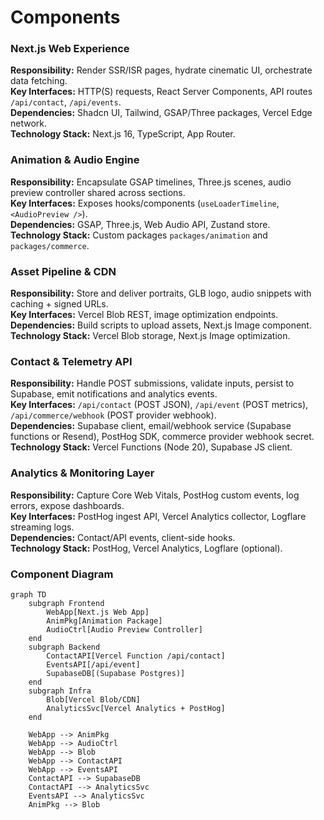# Components

### Next.js Web Experience
**Responsibility:** Render SSR/ISR pages, hydrate cinematic UI, orchestrate data fetching.  
**Key Interfaces:** HTTP(S) requests, React Server Components, API routes `/api/contact`, `/api/events`.  
**Dependencies:** Shadcn UI, Tailwind, GSAP/Three packages, Vercel Edge network.  
**Technology Stack:** Next.js 16, TypeScript, App Router.

### Animation & Audio Engine
**Responsibility:** Encapsulate GSAP timelines, Three.js scenes, audio preview controller shared across sections.  
**Key Interfaces:** Exposes hooks/components (`useLoaderTimeline`, `<AudioPreview />`).  
**Dependencies:** GSAP, Three.js, Web Audio API, Zustand store.  
**Technology Stack:** Custom packages `packages/animation` and `packages/commerce`.

### Asset Pipeline & CDN
**Responsibility:** Store and deliver portraits, GLB logo, audio snippets with caching + signed URLs.  
**Key Interfaces:** Vercel Blob REST, image optimization endpoints.  
**Dependencies:** Build scripts to upload assets, Next.js Image component.  
**Technology Stack:** Vercel Blob storage, Next.js Image optimization.

### Contact & Telemetry API
**Responsibility:** Handle POST submissions, validate inputs, persist to Supabase, emit notifications and analytics events.  
**Key Interfaces:** `/api/contact` (POST JSON), `/api/event` (POST metrics), `/api/commerce/webhook` (POST provider webhook).  
**Dependencies:** Supabase client, email/webhook service (Supabase functions or Resend), PostHog SDK, commerce provider webhook secret.  
**Technology Stack:** Vercel Functions (Node 20), Supabase JS client.

### Analytics & Monitoring Layer
**Responsibility:** Capture Core Web Vitals, PostHog custom events, log errors, expose dashboards.  
**Key Interfaces:** PostHog ingest API, Vercel Analytics collector, Logflare streaming logs.  
**Dependencies:** Contact/API events, client-side hooks.  
**Technology Stack:** PostHog, Vercel Analytics, Logflare (optional).

### Component Diagram
```mermaid
graph TD
    subgraph Frontend
        WebApp[Next.js Web App]
        AnimPkg[Animation Package]
        AudioCtrl[Audio Preview Controller]
    end
    subgraph Backend
        ContactAPI[Vercel Function /api/contact]
        EventsAPI[/api/event]
        SupabaseDB[(Supabase Postgres)]
    end
    subgraph Infra
        Blob[Vercel Blob/CDN]
        AnalyticsSvc[Vercel Analytics + PostHog]
    end

    WebApp --> AnimPkg
    WebApp --> AudioCtrl
    WebApp --> Blob
    WebApp --> ContactAPI
    WebApp --> EventsAPI
    ContactAPI --> SupabaseDB
    ContactAPI --> AnalyticsSvc
    EventsAPI --> AnalyticsSvc
    AnimPkg --> Blob
```
